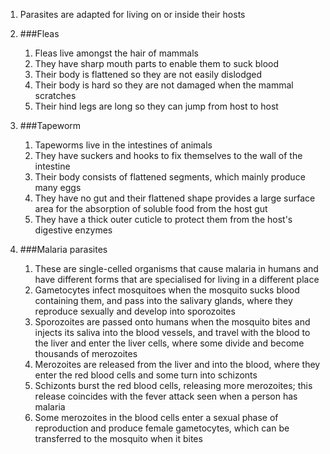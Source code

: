 1. Parasites are adapted for living on or inside their hosts
2. ###Fleas

    1. Fleas live amongst the hair of mammals
    2. They have sharp mouth parts to enable them to suck blood
    3. Their body is flattened so they are not easily dislodged
    4. Their body is hard so they are not damaged when the mammal scratches
    5. Their hind legs are long so they can jump from host to host
3. ###Tapeworm

    1. Tapeworms live in the intestines of animals
    2. They have suckers and hooks to fix themselves to the wall of the intestine
    3. Their body consists of flattened segments, which mainly produce many eggs
    4. They have no gut and their flattened shape provides a large surface area for the absorption of soluble food from the host gut
    5. They have a thick outer cuticle to protect them from the host's digestive enzymes
4. ###Malaria parasites

    1. These are single-celled organisms that cause malaria in humans and have different forms that are specialised for living in a different place
    2. Gametocytes infect mosquitoes when the mosquito sucks blood containing them, and pass into the salivary glands, where they reproduce sexually and develop into sporozoites
    3. Sporozoites are passed onto humans when the mosquito bites and injects its saliva into the blood vessels, and travel with the blood to the liver and enter the liver cells, where some divide and become thousands of merozoites
    4. Merozoites are released from the liver and into the blood, where they enter the red blood cells and some turn into schizonts
    5. Schizonts burst the red blood cells, releasing more merozoites; this release coincides with the fever attack seen when a person has malaria
    6. Some merozoites in the blood cells enter a sexual phase of reproduction and produce female gametocytes, which can be transferred to the mosquito when it bites
